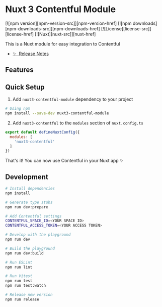 <!--

Find and replace all on all files (CMD+SHIFT+F):
- Name: Nuxt3 Contentful
- Package name: nuxt3-contentful
- Description: Nuxt module for easy integration to Contentful
-->

# Nuxt 3 Contentful Module

[![npm version][npm-version-src]][npm-version-href]
[![npm downloads][npm-downloads-src]][npm-downloads-href]
[![License][license-src]][license-href]
[![Nuxt][nuxt-src]][nuxt-href]

This is a Nuxt module for easy integration to Contentful

- [✨ &nbsp;Release Notes](/CHANGELOG.md)


## Features

## Quick Setup

1. Add `nuxt3-contentful-module` dependency to your project

```bash
# Using npm
npm install --save-dev nuxt3-contentful-module
```

2. Add `nuxt3-contentful` to the `modules` section of `nuxt.config.ts`

```js
export default defineNuxtConfig({
  modules: [
    'nuxt3-contentful'
  ]
})
```

That's it! You can now use Contentful in your Nuxt app ✨

## Development

```bash
# Install dependencies
npm install

# Generate type stubs
npm run dev:prepare

# Add Contentful settings
CONTENTFUL_SPACE_ID=<YOUR SPACE ID>   
CONTENTFUL_ACCESS_TOKEN=<YOUR ACCESS TOKEN>

# Develop with the playground
npm run dev

# Build the playground
npm run dev:build

# Run ESLint
npm run lint

# Run Vitest
npm run test
npm run test:watch

# Release new version
npm run release
```